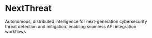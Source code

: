 # NextThreat
Autonomous, distributed intelligence for next-generation cybersecurity threat detection and mitigation. enabling seamless API integration workflows
